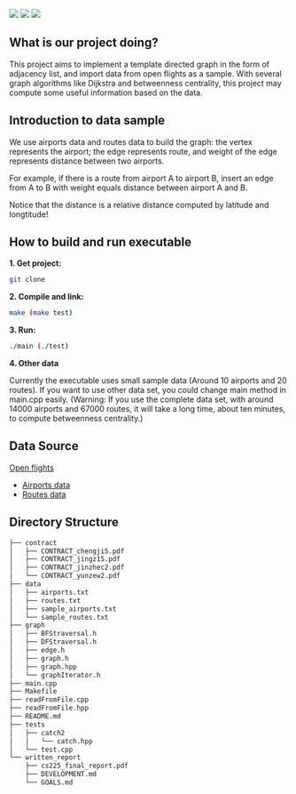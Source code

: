 
![](https://img.shields.io/badge/release-v1.00-blue)
![](https://img.shields.io/badge/build-passing-brightgreen?style=flat&logo=visual-studio-code)
![](https://img.shields.io/badge/Zoom-Chat!-red?style=flat-square&logo=zoom)

## What is our project doing?

This project aims to implement a template directed graph in the form of adjacency list, and import data from open flights as a sample. With several graph algorithms like Dijkstra and betweenness centrality, this project may compute some useful information based on the data.  

## Introduction to data sample

We use airports data and routes data to build the graph: the vertex represents the airport; the edge represents route, and weight of the edge represents distance between two airports. 

For example, if there is a route from airport A to airport B, insert an edge from A to B with weight equals distance between airport A and B.  

Notice that the distance is a relative distance computed by latitude and longtitude!

## How to build and run executable

**1. Get project:**

```bash
git clone 
```

**2. Compile and link:**

```bash
make (make test)
```

**3. Run:** 

```bash
./main (./test)
```

**4. Other data** 

Currently the executable uses small sample data (Around 10 airports and 20 routes). If you want to use other data set, you could change main method in main.cpp easily. (Warning: If you use the complete data set, with around 14000 airports and 67000 routes, it will take a long time, about ten minutes, to compute betweenness centrality.)

## Data Source
[Open flights](<https://openflights.org/data.html>)
* [Airports data](https://raw.githubusercontent.com/jpatokal/openflights/master/data/airports.dat)
* [Routes data](https://raw.githubusercontent.com/jpatokal/openflights/master/data/routes.dat)

## Directory Structure
```bash
├── contract
│   ├── CONTRACT_chengji5.pdf
│   ├── CONTRACT_jingz15.pdf
│   ├── CONTRACT_jinzhec2.pdf
│   └── CONTRACT_yunzew2.pdf
├── data
│   ├── airports.txt
│   ├── routes.txt
│   ├── sample_airports.txt
│   └── sample_routes.txt
├── graph
│   ├── BFStraversal.h
│   ├── DFStraversal.h
│   ├── edge.h
│   ├── graph.h
│   ├── graph.hpp
│   └── graphIterator.h
├── main.cpp
├── Makefile
├── readFromFile.cpp
├── readFromFile.hpp
├── README.md
├── tests
│   ├── catch2
│   │   └── catch.hpp
│   └── test.cpp
└── written_report
    ├── cs225_final_report.pdf
    ├── DEVELOPMENT.md
    └── GOALS.md
```
